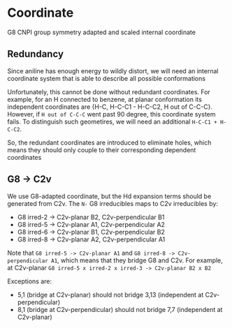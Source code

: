 # Coordinate
G8 CNPI group symmetry adapted and scaled internal coordinate

## Redundancy
Since aniline has enough energy to wildly distort, we will need an internal coordinate system that is able to describe all possible conformations

Unfortunately, this cannot be done without redundant coordinates. For example, for an H connected to benzene, at planar conformation its independent coordinates are {H-C, H-C-C1 - H-C-C2, H out of C-C-C}. However, if `H out of C-C-C` went past 90 degree, this coordinate system fails. To distinguish such geometires, we will need an additional `H-C-C1 + H-C-C2`.

So, the redundant coordinates are introduced to eliminate holes, which means they should only couple to their corresponding dependent coordinates

## G8 -> C2v
We use G8-adapted coordinate, but the Hd expansion terms should be generated from C2v. The `N-` G8 irreducibles maps to C2v irreducibles by:
* G8 irred-2 -> C2v-planar B2, C2v-perpendicular B1
* G8 irred-5 -> C2v-planar A1, C2v-perpendicular A2
* G8 irred-6 -> C2v-planar B1, C2v-perpendicular B2
* G8 irred-8 -> C2v-planar A2, C2v-perpendicular A1

Note that `G8 irred-5 -> C2v-planar A1` and `G8 irred-8 -> C2v-perpendicular A1`, which means that they bridge G8 and C2v. For example, at C2v-planar `G8 irred-5 x irred-2 x irred-3 -> C2v-planar B2 x B2`

Exceptions are:
* 5,1 (bridge at C2v-planar) should not bridge 3,13 (independent at C2v-perpendicular)
* 8,1 (bridge at C2v-perpendicular) should not bridge 7,7 (independent at C2v-planar)

